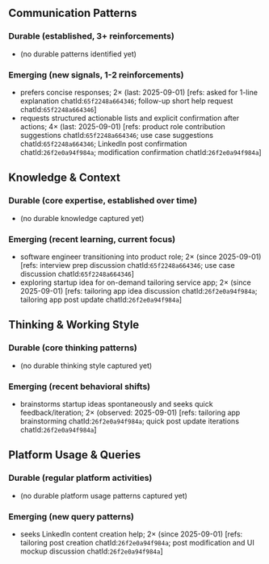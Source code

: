 ## Communication Patterns
### Durable (established, 3+ reinforcements)
- (no durable patterns identified yet)

### Emerging (new signals, 1-2 reinforcements)
- prefers concise responses; 2× (last: 2025-09-01) [refs: asked for 1-line explanation chatId:`65f2248a664346`; follow-up short help request chatId:`65f2248a664346`]
- requests structured actionable lists and explicit confirmation after actions; 4× (last: 2025-09-01) [refs: product role contribution suggestions chatId:`65f2248a664346`; use case suggestions chatId:`65f2248a664346`; LinkedIn post confirmation chatId:`26f2e0a94f984a`; modification confirmation chatId:`26f2e0a94f984a`]

## Knowledge & Context
### Durable (core expertise, established over time)
- (no durable knowledge captured yet)

### Emerging (recent learning, current focus)
- software engineer transitioning into product role; 2× (since 2025-09-01) [refs: interview prep discussion chatId:`65f2248a664346`; use case discussion chatId:`65f2248a664346`]
- exploring startup idea for on-demand tailoring service app; 2× (since 2025-09-01) [refs: tailoring app idea discussion chatId:`26f2e0a94f984a`; tailoring app post update chatId:`26f2e0a94f984a`]

## Thinking & Working Style
### Durable (core thinking patterns)
- (no durable thinking style captured yet)

### Emerging (recent behavioral shifts)
- brainstorms startup ideas spontaneously and seeks quick feedback/iteration; 2× (observed: 2025-09-01) [refs: tailoring app brainstorming chatId:`26f2e0a94f984a`; quick post update iterations chatId:`26f2e0a94f984a`]

## Platform Usage & Queries
### Durable (regular platform activities)
- (no durable platform usage patterns captured yet)

### Emerging (new query patterns)
- seeks LinkedIn content creation help; 2× (since 2025-09-01) [refs: tailoring post creation chatId:`26f2e0a94f984a`; post modification and UI mockup discussion chatId:`26f2e0a94f984a`]